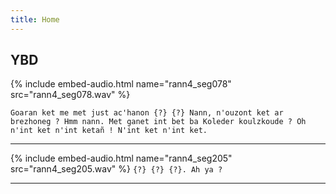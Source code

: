 ```yaml
---
title: Home
---
```


## YBD

{% include embed-audio.html name="rann4_seg078" src="rann4_seg078.wav" %}

`Goaran ket me met just ac'hanon {?} {?} Nann, n'ouzont ket ar brezhoneg ? Hmm nann. Met ganet int bet ba Koleder koulzkoude ? Oh n'int ket n'int ketañ ! N'int ket n'int ket.`

---

{% include embed-audio.html name="rann4_seg205" src="rann4_seg205.wav" %}
`{?} {?} {?}. Ah ya ?`

---

